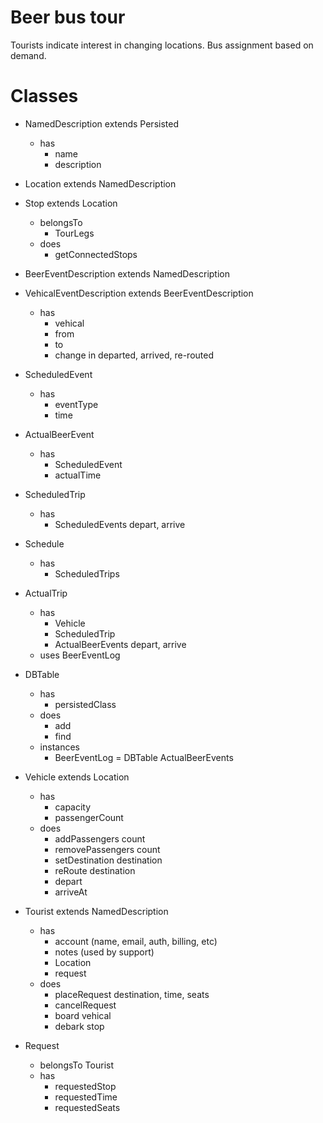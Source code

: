 # Beer bus tour

Tourists indicate interest in changing locations. Bus assignment based on
demand.

# Classes

- NamedDescription extends Persisted
  - has
    - name
    - description

- Location extends NamedDescription

- Stop extends Location
  - belongsTo
    - TourLegs
  - does
    - getConnectedStops

- BeerEventDescription extends NamedDescription

- VehicalEventDescription extends BeerEventDescription
  - has
    - vehical
    - from
    - to
    - change in departed, arrived, re-routed

- ScheduledEvent
  - has
    - eventType
    - time

- ActualBeerEvent
  - has
    - ScheduledEvent
    - actualTime

- ScheduledTrip
  - has
    - ScheduledEvents depart, arrive

- Schedule
  - has
    - ScheduledTrips

- ActualTrip
  - has
    - Vehicle
    - ScheduledTrip
    - ActualBeerEvents depart, arrive
  - uses BeerEventLog

- DBTable
  - has
    - persistedClass
  - does
    - add
    - find
  - instances
    - BeerEventLog = DBTable ActualBeerEvents

- Vehicle extends Location
  - has
    - capacity
    - passengerCount
  - does
    - addPassengers    count
    - removePassengers count
    - setDestination   destination
    - reRoute          destination
    - depart
    - arriveAt

- Tourist extends NamedDescription
  - has
    - account   (name, email, auth, billing, etc)
    - notes     (used by support)
    - Location
    - request
  - does
    - placeRequest destination, time, seats
    - cancelRequest
    - board vehical
    - debark stop

- Request
  - belongsTo Tourist
  - has
    - requestedStop
    - requestedTime
    - requestedSeats
